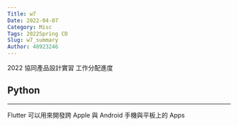 ```yaml
---
Title: w7
Date: 2022-04-07
Category: Misc
Tags: 2022Spring CD
Slug: w7_summary
Author: 40923246
---
```


2022 協同產品設計實習
工作分配進度

<!-- PELICAN_END_SUMMARY -->

Python
----

----

Flutter 可以用來開發跨 Apple 與 Android 手機與平板上的 Apps


